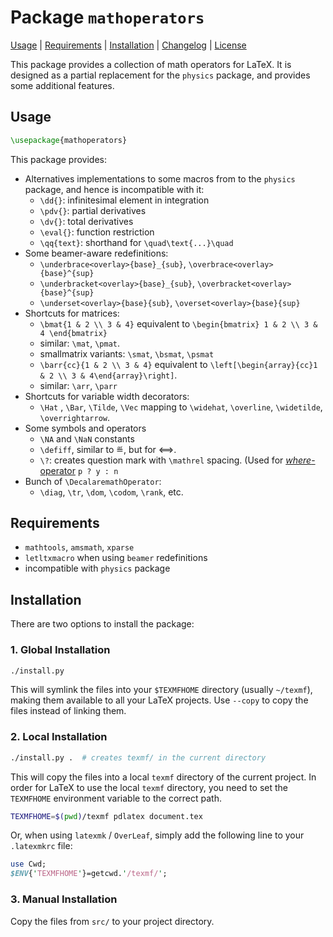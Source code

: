 # Package `mathoperators`

[Usage](#usage) | [Requirements](#requirements) | [Installation](#installation) | [Changelog](CHANGELOG.md) | [License](LICENSE)

This package provides a collection of math operators for LaTeX.
It is designed as a partial replacement for the `physics` package, and provides some additional features.

## Usage

```tex
\usepackage{mathoperators}
```

This package provides:

- Alternatives implementations to some macros from to the `physics` package, and hence is incompatible with it:
  - `\dd{}`: infinitesimal element in integration
  - `\pdv{}`: partial derivatives
  - `\dv{}`: total derivatives
  - `\eval{}`: function restriction
  - `\qq{text}`: shorthand for `\quad\text{...}\quad`
- Some beamer-aware redefinitions:
  - `\underbrace<overlay>{base}_{sub}`, `\overbrace<overlay>{base}^{sup}`
  - `\underbracket<overlay>{base}_{sub}`, `\overbracket<overlay>{base}^{sup}`
  - `\underset<overlay>{base}{sub}`, `\overset<overlay>{base}{sup}`
- Shortcuts for matrices:
  - `\bmat{1 & 2 \\ 3 & 4}` equivalent to `\begin{bmatrix} 1 & 2 \\ 3 & 4 \end{bmatrix}`
  - similar: `\mat`, `\pmat`.
  - smallmatrix variants: `\smat`, `\bsmat`, `\psmat`
  - `\barr{cc}{1 & 2 \\ 3 & 4}` equivalent to `\left[\begin{array}{cc}1 & 2 \\ 3 & 4\end{array}\right]`.
  - similar: `\arr`, `\parr`
- Shortcuts for variable width decorators:
  - `\Hat` , `\Bar`, `\Tilde`, `\Vec` mapping to `\widehat`, `\overline`, `\widetilde`, `\overrightarrow`.
- Some symbols and operators
  - `\NA` and `\NaN` constants
  - `\defiff`, similar to ≝, but for ⟺.
  - `\?`: creates question mark with `\mathrel` spacing. (Used for [*where*-operator](https://en.wikipedia.org/wiki/Ternary_conditional_operator) `p ? y : n`
- Bunch of `\DecalaremathOperator`:
  - `\diag`, `\tr`, `\dom`, `\codom`, `\rank`, etc.

## Requirements

- `mathtools`, `amsmath`, `xparse`
- `letltxmacro` when using `beamer` redefinitions
- incompatible with `physics` package

## Installation

There are two options to install the package:

### 1. Global Installation

  ```bash
  ./install.py
  ```

This will symlink the files into your `$TEXMFHOME` directory (usually `~/texmf`), making them available to all your LaTeX projects. Use `--copy` to copy the files instead of linking them.

### 2. Local Installation

```bash
./install.py .  # creates texmf/ in the current directory
```

This will copy the files into a local `texmf` directory of the current project.
In order for LaTeX to use the local `texmf` directory, you need to set the `TEXMFHOME` environment variable to the correct path.

```bash
TEXMFHOME=$(pwd)/texmf pdlatex document.tex
```

Or, when using `latexmk` / `OverLeaf`, simply add the following line to your `.latexmkrc` file:

```perl
use Cwd;
$ENV{'TEXMFHOME'}=getcwd.'/texmf/';
```

### 3. Manual Installation

Copy the files from `src/` to your project directory.
